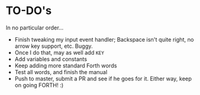 # TO-DO's

In no particular order...

* Finish tweaking my input event handler; Backspace isn't quite right, no arrow key support, etc.  Buggy.
* Once I do that, may as well add `KEY`
* Add variables and constants
* Keep adding more standard Forth words
* Test all words, and finish the manual
* Push to master, submit a PR and see if he goes for it.  Either way, keep on going FORTH! :)
